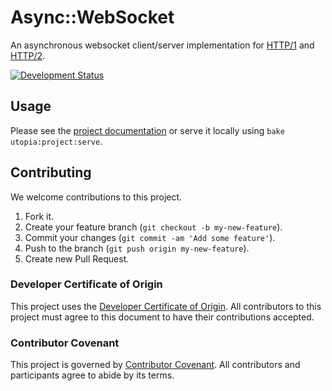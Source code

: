 # Async::WebSocket

An asynchronous websocket client/server implementation for [HTTP/1](https://tools.ietf.org/html/rfc6455) and [HTTP/2](https://tools.ietf.org/html/rfc8441).

[![Development Status](https://github.com/socketry/async-websocket/workflows/Test/badge.svg)](https://github.com/socketry/async-websocket/actions?workflow=Test)

## Usage

Please see the [project documentation](https://socketry.github.io/async-websocket/) or serve it locally using `bake utopia:project:serve`.

## Contributing

We welcome contributions to this project.

1.  Fork it.
2.  Create your feature branch (`git checkout -b my-new-feature`).
3.  Commit your changes (`git commit -am 'Add some feature'`).
4.  Push to the branch (`git push origin my-new-feature`).
5.  Create new Pull Request.

### Developer Certificate of Origin

This project uses the [Developer Certificate of Origin](https://developercertificate.org/). All contributors to this project must agree to this document to have their contributions accepted.

### Contributor Covenant

This project is governed by [Contributor Covenant](https://www.contributor-covenant.org/). All contributors and participants agree to abide by its terms.
